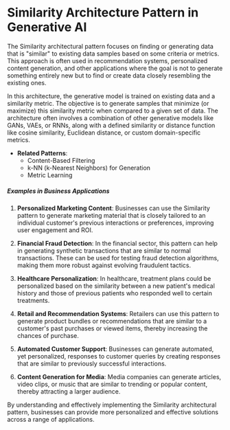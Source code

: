 # Similarity Architecture Pattern in Generative AI

The Similarity architectural pattern focuses on finding or generating data that is "similar" to existing data samples based on some criteria or metrics. This approach is often used in recommendation systems, personalized content generation, and other applications where the goal is not to generate something entirely new but to find or create data closely resembling the existing ones.

In this architecture, the generative model is trained on existing data and a similarity metric. The objective is to generate samples that minimize (or maximize) this similarity metric when compared to a given set of data. The architecture often involves a combination of other generative models like GANs, VAEs, or RNNs, along with a defined similarity or distance function like cosine similarity, Euclidean distance, or custom domain-specific metrics.

- **Related Patterns**: 
  - Content-Based Filtering
  - k-NN (k-Nearest Neighbors) for Generation
  - Metric Learning

##### Examples in Business Applications

1. **Personalized Marketing Content**: Businesses can use the Similarity pattern to generate marketing material that is closely tailored to an individual customer's previous interactions or preferences, improving user engagement and ROI.

2. **Financial Fraud Detection**: In the financial sector, this pattern can help in generating synthetic transactions that are similar to normal transactions. These can be used for testing fraud detection algorithms, making them more robust against evolving fraudulent tactics.

3. **Healthcare Personalization**: In healthcare, treatment plans could be personalized based on the similarity between a new patient's medical history and those of previous patients who responded well to certain treatments.

4. **Retail and Recommendation Systems**: Retailers can use this pattern to generate product bundles or recommendations that are similar to a customer's past purchases or viewed items, thereby increasing the chances of purchase.

5. **Automated Customer Support**: Businesses can generate automated, yet personalized, responses to customer queries by creating responses that are similar to previously successful interactions.

6. **Content Generation for Media**: Media companies can generate articles, video clips, or music that are similar to trending or popular content, thereby attracting a larger audience.

By understanding and effectively implementing the Similarity architectural pattern, businesses can provide more personalized and effective solutions across a range of applications.
